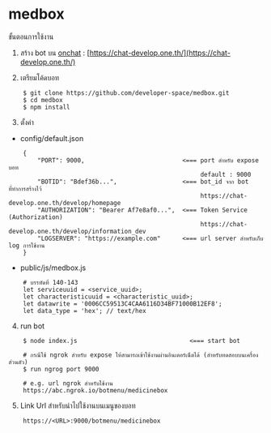 # medbox

ขั้นตอนการใช้งาน

1. สร้าง bot บน [onchat](https://chat-develop.one.th/) : [https://chat-develop.one.th/](https://chat-develop.one.th/)

2. เตรียมโค้ดบอท
```
    $ git clone https://github.com/developer-space/medbox.git
    $ cd medbox
    $ npm install
```
3. ตั้งค่า
- config/default.json
```
    {
        "PORT": 9000,                           <=== port สำหรับ expose บอท
                                                     default : 9000
        "BOTID": "Bdef36b...",                  <=== bot_id จาก bot ที่ทำการสร้างไว้ 
                                                     https://chat-develop.one.th/develop/homepage
        "AUTHORIZATION": "Bearer Af7e8af0...",  <=== Token Service (Authorization)
                                                     https://chat-develop.one.th/develop/information_dev
        "LOGSERVER": "https://example.com"      <=== url server สำหรับเก็บ log การใช้งาน
    }
```

- public/js/medbox.js
```
    # บรรทัดที่ 140-143
    let serviceuuid = <service_uuid>;
    let characteristicuuid = <characteristic_uuid>;
    let datawrite = '0006CC59513C4CAA6116D34BF71000B12EF8';
    let data_type = 'hex'; // text/hex
```

4. run bot
```
    $ node index.js                               <=== start bot
    
    # กรณีใช้ ngrok สำหรับ expose ให้สามารถเข้าใช้งานผ่านอินเตอร์เน็ตได้ (สำหรับทดสอบบนเครื่องส่วนตัว)
    $ run ngrog port 9000
    
    # e.g. url ngrok สำหรับใช้งาน
    https://abc.ngrok.io/botmenu/medicinebox
```

5. Link Url สำหรับนำไปใช้งานบนเมนูของบอท
```
    https://<URL>:9000/botmenu/medicinebox
```
